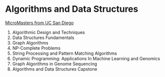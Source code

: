 # Algorithms and Data Structures

[MicroMasters from UC San Diego](https://www.edx.org/micromasters/ucsandiegox-algorithms-and-data-structures)

1. Algorithmic Design and Techniques
2. Data Structures Fundamentals
3. Graph Algorithms
4. NP-Complete Problems
5. String Processing and Pattern Matching Algorithms
6. Dynamic Programming: Applications In Machine Learning and Genomics
7. Graph Algorithms in Genome Sequencing
8. Algorithms and Data Structures Capstone